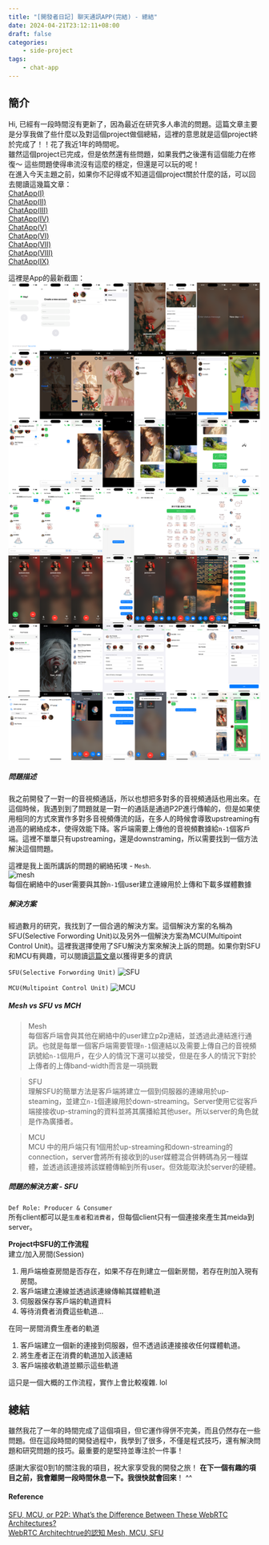 ```yaml
---
title: "[開發者日記] 聊天通訊APP(完結) - 總結"
date: 2024-04-21T23:12:11+08:00
draft: false
categories:
    - side-project 
tags: 
    - chat-app
---
```


## 簡介
Hi, 已經有一段時間沒有更新了，因為最近在研究多人串流的問題。這篇文章主要是分享我做了些什麼以及對這個project做個總結，這裡的意思就是這個project終於完成了！！花了我近1年的時間呢。  
雖然這個project已完成，但是依然還有些問題，如果我們之後還有這個能力在修復～ 這些問題使得串流沒有這麼的穩定，但還是可以玩的呢！  
在進入今天主題之前，如果你不記得或不知道這個project關於什麼的話，可以回去閱讀這幾篇文章：  
[ChatApp(I)](/post/chat-app-init/)  
[ChatApp(II)](/post/chat-app-demo/)  
[ChatApp(III)](/post/chat-app-update/)  
[ChatApp(IV)](/post/chat-app-final/)  
[ChatApp(V)](/post/chat-app-voice-chat/)  
[ChatApp(VI)](/post/chat-app-sticker-updated/)  
[ChatApp(Ⅶ)](/post/chat-app-story-alignment-updated/)  
[ChatApp(Ⅷ)](/post/chat-app-story-multiple-img-updated/)  
[ChatApp(IX)](/post/chat-app-sticker-shop-updated/)

這裡是App的最新截圖：
![final-app](/imgs/chat-app/2024-04-20-final.png)

##### 問題描述
我之前開發了一對一的音視頻通話，所以也想把多對多的音視頻通話也用出來。在這個時候，我遇到到了問題就是一對一的通話是通過P2P進行傳輸的，但是如果使用相同的方式來實作多對多音視頻傳流的話，在多人的時候會導致upstreaming有過高的網絡成本，使得效能下降。客戶端需要上傳他的音視頻數據給`n-1`個客戶端。這裡不單單只有upstreaming，還是downstraming，所以需要找到一個方法解決這個問題。


這裡是我上面所講訴的問題的網絡拓墣 - `Mesh`.  
![mesh](/imgs/helper/mesh.png)  
每個在網絡中的user需要與其餘`n-1`個user建立連線用於上傳和下載多媒體數據

##### 解決方案
經過數月的研究，我找到了一個合適的解決方案。這個解決方案的名稱為SFU(Selective Forwording Unit)以及另外一個解決方案為MCU(Multipoint Control Unit)。這裡我選擇使用了SFU解決方案來解決上訴的問題。如果你對SFU和MCU有興趣，可以閱讀[這篇文章](https://getstream.io/blog/what-is-a-selective-forwarding-unit-in-webrtc/)以獲得更多的資訊


`SFU(Selective Forwording Unit)`
![SFU](/imgs/helper/sfu.png)


`MCU(Multipoint Control Unit)`
![MCU](/imgs/helper/mcu.png)

##### Mesh vs SFU vs MCH
> Mesh   
每個客戶端會與其他在網絡中的user建立p2p連結，並透過此連結進行通訊。也就是每單一個客戶端需要管理`n-1`個連結以及需要上傳自己的音視頻訊號給`n-1`個用戶，在少人的情況下還可以接受，但是在多人的情況下對於上傳者的上傳band-width而言是一項挑戰

> SFU   
理解SFU的簡單方法是客戶端將建立一個到伺服器的連線用於up-steaming，並建立`n-1`個連線用於down-streaming。Server使用它從客戶端接接收up-straming的資料並將其廣播給其他user。所以server的角色就是作為廣播者。

> MCU  
MCU 中的用戶端只有1個用於up-streaming和down-streaming的connection，server會將所有接收到的user媒體混合併轉碼為另一種媒體，並透過該連接將該媒體傳輸到所有user。但效能取決於server的硬體。

##### 問題的解決方案 - SFU
`Def Role: Producer & Consumer`  
所有client都可以是`生產者`和`消費者`，但每個client只有一個連接來產生其meida到server。

**Project中SFU的工作流程**  
建立/加入房間(Session) 
1. 用戶端檢查房間是否存在，如果不存在則建立一個新房間，若存在則加入現有房間。
2. 客戶端建立連線並透過該連線傳輸其媒體軌道
3. 伺服器保存客戶端的軌道資料
4. 等待消費者消費這些軌道...

在同一房間消費生產者的軌道
1. 客戶端建立一個新的連接到伺服器，但不透過該連接接收任何媒體軌道。
2. 將生產者正在消費的軌道加入該連結
3. 客戶端接收軌道並顯示這些軌道

這只是一個大概的工作流程，實作上會比較複雜. lol

## 總結
雖然我花了一年的時間完成了這個項目，但它運作得併不完美，而且仍然存在一些問題。但在這段時間的開發過程中，我學到了很多，不僅是程式技巧，還有解決問題和研究問題的技巧。最重要的是堅持並專注於一件事！

感謝大家從0到1的關注我的項目，祝大家享受我的開發之旅！ **在下一個有趣的項目之前，我會離開一段時間休息一下。我很快就會回來**！ ^^

#### Reference
[SFU, MCU, or P2P: What’s the Difference Between These WebRTC Architectures?](https://getstream.io/blog/what-is-a-selective-forwarding-unit-in-webrtc/)   
[WebRTC Architechtrue的認知 Mesh, MCU, SFU](https://getstream.io/blog/what-is-a-selective-forwarding-unit-in-webrtc/)